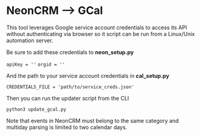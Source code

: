 # NeonCRM --> GCal

This tool leverages Google service account credentials to access its API without authenticating via browser so it script can be run from a Linux/Unix automation server.

Be sure to add these credentials to **neon_setup.py**

`apiKey = ''`
`orgid = ''` 

And the path to your service account credentials in **cal_setup.py**

`CREDENTIALS_FILE = 'path/to/service_creds.json'`

Then you can run the updater script from the CLI

`python3 update_gcal.py`

Note that events in NeonCRM must belong to the same category and multiday parsing is limited to two calendar days. 